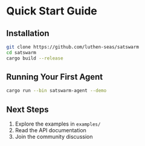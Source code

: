 # Quick Start Guide

## Installation

```bash
git clone https://github.com/luthen-seas/satswarm
cd satswarm
cargo build --release
```

## Running Your First Agent

```bash
cargo run --bin satswarm-agent --demo
```

## Next Steps

1. Explore the examples in `examples/`
2. Read the API documentation
3. Join the community discussion
